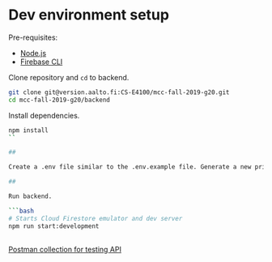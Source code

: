 # Dev environment setup

Pre-requisites:
* [Node.js](https://github.com/nvm-sh/nvm)
* [Firebase CLI](https://firebase.google.com/docs/cli/)

Clone repository and `cd` to backend.

```bash
git clone git@version.aalto.fi:CS-E4100/mcc-fall-2019-g20.git
cd mcc-fall-2019-g20/backend
```

Install dependencies.

```bash
npm install
``

##

Create a .env file similar to the .env.example file. Generate a new private key in the [firebase console](https://console.firebase.google.com/u/0/project/mcc-fall-2019-g20/overview) > settings > service accounts. Save the private key to mcc-fall-2019-g20/backend/secret. Replace the service account path with the path to your private key. Note! the service account path is relative to the folder backend/utils so the path will be '../secret/name-of-your-private-key.json'.

##

Run backend.

```bash
# Starts Cloud Firestore emulator and dev server
npm run start:development
```

##

[Postman collection for testing API](https://app.getpostman.com/run-collection/9c65abaf1605003814e2)
